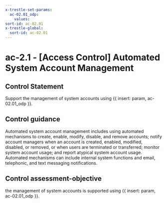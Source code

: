 ```yaml
---
x-trestle-set-params:
  ac-02.01_odp:
    values:
sort-id: ac-02.01
x-trestle-global:
  sort-id: ac-02.01
---
```


# ac-2.1 - \[Access Control\] Automated System Account Management

## Control Statement

Support the management of system accounts using {{ insert: param, ac-02.01_odp }}.

## Control guidance

Automated system account management includes using automated mechanisms to create, enable, modify, disable, and remove accounts; notify account managers when an account is created, enabled, modified, disabled, or removed, or when users are terminated or transferred; monitor system account usage; and report atypical system account usage. Automated mechanisms can include internal system functions and email, telephonic, and text messaging notifications.

## Control assessment-objective

the management of system accounts is supported using {{ insert: param, ac-02.01_odp }}.
